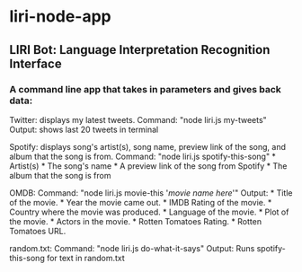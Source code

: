 # liri-node-app
<h2>LIRI Bot: Language Interpretation Recognition Interface</h2>

<h3>A command line app that takes in parameters and gives back data:</h3>





Twitter: displays my latest tweets.
  Command: "node liri.js my-tweets" 
  Output: shows last 20 tweets in terminal





Spotify: displays song's artist(s), song name, preview link of the song, and album that the song is from. 
Command: "node liri.js spotify-this-song"
           * Artist(s)
           * The song's name
           * A preview link of the song from Spotify
           * The album that the song is from




OMDB:
  Command: "node liri.js movie-this '*movie name here*'"
  Output:  * Title of the movie.
           * Year the movie came out.
           * IMDB Rating of the movie.
           * Country where the movie was produced.
           * Language of the movie.
           * Plot of the movie.
           * Actors in the movie.
           * Rotten Tomatoes Rating.
           * Rotten Tomatoes URL.




random.txt:
  Command: "node liri.js do-what-it-says"
  Output: Runs spotify-this-song for text in random.txt



